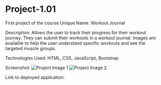 # Project-1.01
First project of the course
Unique Name: Workout Journal

Description: Allows the user to track their progress for their workout journey. They can submit their workouts in a workout journal. Images are available to help the user understand specific workouts and see the targeted muscle groups.

Technologies Used: HTML, CSS, JavaScript, Bootstrap

Screenshot:
![Project Image 1](https://github.com/user-attachments/assets/31e94b7e-bf00-4dd2-a9fc-046626724157)
![Project Image 2](https://github.com/user-attachments/assets/d026700a-2c83-4402-9f31-ae38045667f3)

Link to deployed application: 
